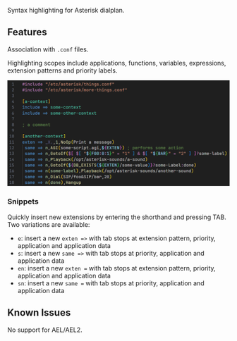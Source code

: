Syntax highlighting for Asterisk dialplan.

## Features

Association with `.conf` files.

Highlighting scopes include applications, functions, variables, expressions, extension patterns and priority labels.  

![Syntax highlighting example](images/example.png)

### Snippets

Quickly insert new extensions by entering the shorthand and pressing TAB. Two variations are available:
- `e`: insert a new `exten =>` with tab stops at extension pattern, priority, application and application data
- `s`: insert a new `same =>` with tab stops at priority, application and application data
- `en`: insert a new `exten =` with tab stops at extension pattern, priority, application and application data
- `sn`: insert a new `same =` with tab stops at priority, application and application data

## Known Issues

No support for AEL/AEL2.
